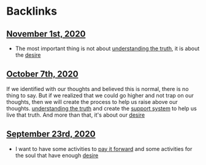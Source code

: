 
# Backlinks
## [November 1st, 2020](<November 1st, 2020.md>)
- The most important thing is not about [understanding the truth](<understanding the truth.md>), it is about the [desire](<desire.md>)

## [October 7th, 2020](<October 7th, 2020.md>)
If we identified with our thoughts and believed this is normal, there is no thing to say. But if we realized that we could go higher and not trap on our thoughts, then we will create the process to help us raise above our thoughts. [understanding the truth](<understanding the truth.md>) and create the [support system](<support system.md>) to help us live that truth. And more than that, it's about our [desire](<desire.md>)

## [September 23rd, 2020](<September 23rd, 2020.md>)
- I want to have some activities to [pay it forward](<pay it forward.md>) and some activities for the soul that have enough [desire](<desire.md>)

